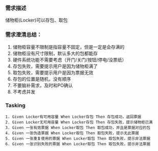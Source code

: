### 需求描述
储物柜(Locker)可以存包、取包

### 需求澄清总结：
1. 储物柜容量不限制是指容量不固定，但是一定是会存满的
2. 储物柜没有尺寸限制，默认多大的包都能存
3. 硬件系统功能不需要考虑（开门/关门/按钮/停电/没票纸）
4. 存包失败，需要提示用户是因为储物柜满了
5. 取包失败，需要提示用户是因为票据无效
6. 存包的位置是随机，没有顺序
7. 不要脑补需求，及时和PO确认
8. 不考虑并发

### Tasking
```
1. Given Locker有可用容量 When Locker存包 Then 存包成功，返回票据
2. Given Locker无可用容量 When Locker存包 Then 存包失败，提示储物柜已满  
3. Given 一张有效票据 When Locker取包 Then 取包成功，并且是票据对应的包
4. Given 一张伪造票据 When Locker取包 Then 取包失败，提示无此票据
5. Given 一张重复使用的票据 When Locker取包 Then 取包失败，提示非法票据  
6. Given 一张识别失败的票据 When Locker取包 Then 取包失败，提示非法票据
```